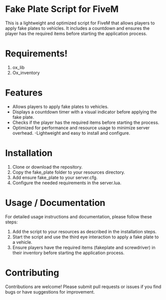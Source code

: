 # Fake Plate Script for FiveM

This is a lightweight and optimized script for FiveM that allows players to apply fake plates to vehicles. It includes a countdown and ensures the player has the required items before starting the application process.

# Requirements!

1. ox_lib
2. Ox_inventory

# Features
- Allows players to apply fake plates to vehicles.
- Displays a countdown timer with a visual indicator before applying the fake plate.
- Checks if the player has the required items before starting the process.
- Optimized for performance and resource usage to minimize server overhead.
-Lightweight and easy to install and configure.

# Installation
1. Clone or download the repository.
2. Copy the fake_plate folder to your resources directory.
3. Add ensure fake_plate to your server.cfg.
4. Configure the needed requirements in the server.lua.

# Usage / Documentation
For detailed usage instructions and documentation, please follow these steps:

1. Add the script to your resources as described in the installation steps.
2. Start the script and use the third eye interaction to apply a fake plate to a vehicle.
3. Ensure players have the required items (fakeplate and screwdriver) in their inventory before starting the application process.

# Contributing
Contributions are welcome! Please submit pull requests or issues if you find bugs or have suggestions for improvement.
